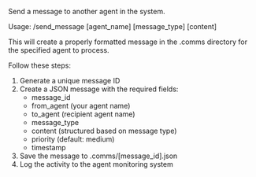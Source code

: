 Send a message to another agent in the system.

Usage: /send_message [agent_name] [message_type] [content]

This will create a properly formatted message in the .comms directory for the specified agent to process.

Follow these steps:
1. Generate a unique message ID
2. Create a JSON message with the required fields:
   - message_id
   - from_agent (your agent name)
   - to_agent (recipient agent name)
   - message_type
   - content (structured based on message type)
   - priority (default: medium)
   - timestamp
3. Save the message to .comms/[message_id].json
4. Log the activity to the agent monitoring system